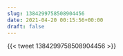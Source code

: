 ```yaml
---
slug: 1384299758508904456
date: 2021-04-20 00:15:56+00:00
draft: false
---
```


{{< tweet 1384299758508904456 >}}
